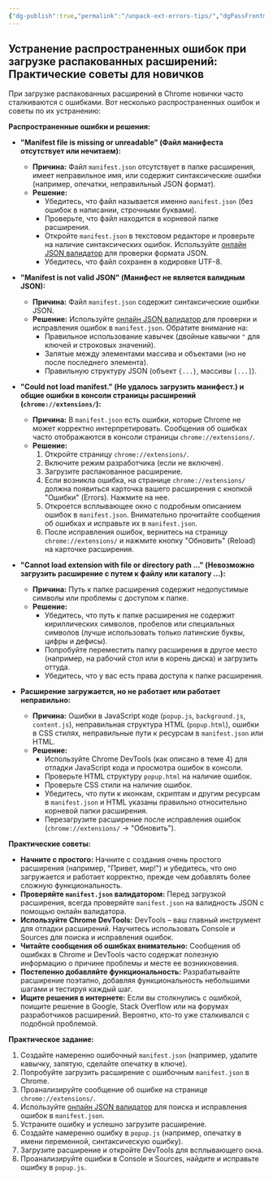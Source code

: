 ```yaml
---
{"dg-publish":true,"permalink":"/unpack-ext-errors-tips/","dgPassFrontmatter":true}
---
```




## Устранение распространенных ошибок при загрузке распакованных расширений: Практические советы для новичков

При загрузке распакованных расширений в Chrome новички часто сталкиваются с ошибками. Вот несколько распространенных ошибок и советы по их устранению:

**Распространенные ошибки и решения:**

*   **"Manifest file is missing or unreadable" (Файл манифеста отсутствует или нечитаем):**
    *   **Причина:** Файл `manifest.json` отсутствует в папке расширения, имеет неправильное имя, или содержит синтаксические ошибки (например, опечатки, неправильный JSON формат).
    *   **Решение:**
        *   Убедитесь, что файл называется именно `manifest.json` (без ошибок в написании, строчными буквами).
        *   Проверьте, что файл находится в корневой папке расширения.
        *   Откройте `manifest.json` в текстовом редакторе и проверьте на наличие синтаксических ошибок. Используйте [онлайн JSON валидатор](https://jsonlint.com/) для проверки формата JSON.
        *   Убедитесь, что файл сохранен в кодировке UTF-8.

*   **"Manifest is not valid JSON" (Манифест не является валидным JSON):**
    *   **Причина:** Файл `manifest.json` содержит синтаксические ошибки JSON.
    *   **Решение:**  Используйте [онлайн JSON валидатор](https://jsonlint.com/) для проверки и исправления ошибок в `manifest.json`.  Обратите внимание на:
        *   Правильное использование кавычек (двойные кавычки `"` для ключей и строковых значений).
        *   Запятые между элементами массива и объектами (но не после последнего элемента).
        *   Правильную структуру JSON (объект `{...}`, массивы `[...]`).

*   **"Could not load manifest." (Не удалось загрузить манифест.) и общие ошибки в консоли страницы расширений (`chrome://extensions/`):**
    *   **Причина:**  В `manifest.json` есть ошибки, которые Chrome не может корректно интерпретировать.  Сообщения об ошибках часто отображаются в консоли страницы `chrome://extensions/`.
    *   **Решение:**
        1.  Откройте страницу `chrome://extensions/`.
        2.  Включите режим разработчика (если не включен).
        3.  Загрузите распакованное расширение.
        4.  Если возникла ошибка, на странице `chrome://extensions/` должна появиться карточка вашего расширения с кнопкой "Ошибки" (Errors). Нажмите на нее.
        5.  Откроется всплывающее окно с подробным описанием ошибок в `manifest.json`. Внимательно прочитайте сообщения об ошибках и исправьте их в `manifest.json`.
        6.  После исправления ошибок, вернитесь на страницу `chrome://extensions/` и нажмите кнопку "Обновить" (Reload) на карточке расширения.

*   **"Cannot load extension with file or directory path ..." (Невозможно загрузить расширение с путем к файлу или каталогу ...):**
    *   **Причина:**  Путь к папке расширения содержит недопустимые символы или проблемы с доступом к папке.
    *   **Решение:**
        *   Убедитесь, что путь к папке расширения не содержит кириллических символов, пробелов или специальных символов (лучше использовать только латинские буквы, цифры и дефисы).
        *   Попробуйте переместить папку расширения в другое место (например, на рабочий стол или в корень диска) и загрузить оттуда.
        *   Убедитесь, что у вас есть права доступа к папке расширения.

*   **Расширение загружается, но не работает или работает неправильно:**
    *   **Причина:**  Ошибки в JavaScript коде (`popup.js`, `background.js`, `content.js`), неправильная структура HTML (`popup.html`), ошибки в CSS стилях, неправильные пути к ресурсам в `manifest.json` или HTML.
    *   **Решение:**
        *   Используйте Chrome DevTools (как описано в теме 4) для отладки JavaScript кода и просмотра ошибок в консоли.
        *   Проверьте HTML структуру `popup.html` на наличие ошибок.
        *   Проверьте CSS стили на наличие ошибок.
        *   Убедитесь, что пути к иконкам, скриптам и другим ресурсам в `manifest.json` и HTML указаны правильно относительно корневой папки расширения.
        *   Перезагрузите расширение после исправления ошибок (`chrome://extensions/` -> "Обновить").

**Практические советы:**

*   **Начните с простого:**  Начните с создания очень простого расширения (например, "Привет, мир!") и убедитесь, что оно загружается и работает корректно, прежде чем добавлять более сложную функциональность.
*   **Проверяйте `manifest.json` валидатором:**  Перед загрузкой расширения, всегда проверяйте `manifest.json` на валидность JSON с помощью онлайн валидатора.
*   **Используйте Chrome DevTools:**  DevTools – ваш главный инструмент для отладки расширений. Научитесь использовать Console и Sources для поиска и исправления ошибок.
*   **Читайте сообщения об ошибках внимательно:**  Сообщения об ошибках в Chrome и DevTools часто содержат полезную информацию о причине проблемы и месте ее возникновения.
*   **Постепенно добавляйте функциональность:**  Разрабатывайте расширение поэтапно, добавляя функциональность небольшими шагами и тестируя каждый шаг.
*   **Ищите решения в интернете:**  Если вы столкнулись с ошибкой, поищите решение в Google, Stack Overflow или на форумах разработчиков расширений. Вероятно, кто-то уже сталкивался с подобной проблемой.

**Практическое задание:**

1.  Создайте намеренно ошибочный `manifest.json` (например, удалите кавычку, запятую, сделайте опечатку в ключе).
2.  Попробуйте загрузить расширение с ошибочным `manifest.json` в Chrome.
3.  Проанализируйте сообщение об ошибке на странице `chrome://extensions/`.
4.  Используйте [онлайн JSON валидатор](https://jsonlint.com/) для поиска и исправления ошибок в `manifest.json`.
5.  Устраните ошибку и успешно загрузите расширение.
6.  Создайте намеренно ошибку в `popup.js` (например, опечатку в имени переменной, синтаксическую ошибку).
7.  Загрузите расширение и откройте DevTools для всплывающего окна.
8.  Проанализируйте ошибки в Console и Sources, найдите и исправьте ошибку в `popup.js`.
